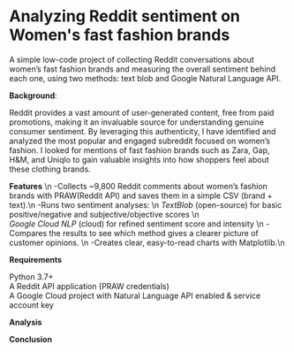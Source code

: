 # Analyzing Reddit sentiment on Women's fast fashion brands

 A simple low-code project of collecting Reddit conversations about women’s fast fashion brands and measuring the overall sentiment behind each one, using two methods: text blob and Google Natural Language API.

**Background**:

Reddit provides a vast amount of user-generated content, free from paid promotions, making it an invaluable source for understanding genuine consumer sentiment. By leveraging this authenticity, I have identified and analyzed the most popular and engaged subreddit focused on women’s fashion. I looked for mentions of fast fashion brands such as Zara, Gap, H&M, and Uniqlo to gain valuable insights into how shoppers feel about these clothing brands.


**Features** \n
-Collects ~9,800 Reddit comments about women’s fashion brands with PRAW(Reddit API) and saves them in a simple CSV (brand + text).\n
-Runs two sentiment analyses: \n
   *TextBlob* (open-source) for basic positive/negative and subjective/objective scores \n  
   *Google Cloud NLP* (cloud) for refined sentiment score and intensity \n
-Compares the results to see which method gives a clearer picture of customer opinions. \n
-Creates clear, easy-to-read charts with Matplotlib.\n


**Requirements**

Python 3.7+    
A Reddit API application (PRAW credentials)  
A Google Cloud project with Natural Language API enabled & service account key


**Analysis**

**Conclusion**

